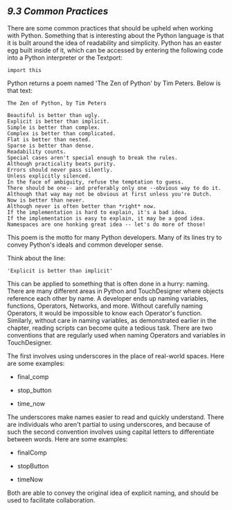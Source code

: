 ## *9.3 Common Practices*

There are some common practices that should be upheld when working with Python. Something that is interesting about the Python language is that it is built around the idea of readability and simplicity. Python has an easter egg built inside of it, which can be accessed by entering the following code into a Python interpreter or the Textport:

```
import this
```

Python returns a poem named 'The Zen of Python' by Tim Peters. Below is that text:

    The Zen of Python, by Tim Peters

    Beautiful is better than ugly.
    Explicit is better than implicit.
    Simple is better than complex.
    Complex is better than complicated.
    Flat is better than nested.
    Sparse is better than dense.
    Readability counts.
    Special cases aren't special enough to break the rules.
    Although practicality beats purity.
    Errors should never pass silently.
    Unless explicitly silenced.
    In the face of ambiguity, refuse the temptation to guess.
    There should be one-- and preferably only one --obvious way to do it.
    Although that way may not be obvious at first unless you're Dutch.
    Now is better than never.
    Although never is often better than *right* now.
    If the implementation is hard to explain, it's a bad idea.
    If the implementation is easy to explain, it may be a good idea.
    Namespaces are one honking great idea -- let's do more of those!


This poem is the motto for many Python developers. Many of its lines try to convey Python's ideals and common developer sense.

Think about the line:

    'Explicit is better than implicit'

This can be applied to something that is often done in a hurry: naming. There are many different areas in Python and TouchDesigner where objects reference each other by name. A developer ends up naming variables, functions, Operators, Networks, and more. Without carefully naming Operators, it would be impossible to know each Operator's function. Similarly, without care in naming variables, as demonstrated earlier in the chapter, reading scripts can become quite a tedious task. There are two conventions that are regularly used when naming Operators and variables in TouchDesigner.

The first involves using underscores in the place of real-world spaces. Here are some examples:

* final\_comp

* stop\_button

* time\_now


The underscores make names easier to read and quickly understand. There are individuals who aren't partial to using underscores, and because of such the second convention involves using capital letters to differentiate between words. Here are some examples:

* finalComp

* stopButton

* timeNow


Both are able to convey the original idea of explicit naming, and should be used to facilitate collaboration.